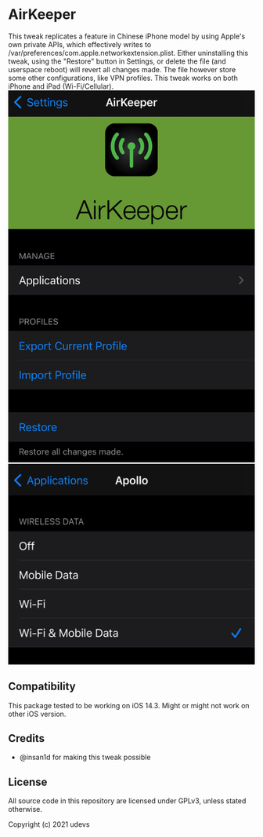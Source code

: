 # AirKeeper
This tweak replicates a feature in Chinese iPhone model by using Apple's own private APIs, which effectively writes to /var/preferences/com.apple.networkextension.plist. Either uninstalling this tweak, using the \"Restore\" button in Settings, or delete the file (and userspace reboot) will revert all changes made. The file however store some other configurations, like VPN profiles. This tweak works on both iPhone and iPad (Wi-Fi/Cellular).
![images/SS01.jpeg](images/SS01.jpeg)
![images/SS02.jpeg](images/SS02.jpeg)

## Compatibility
This package tested to be working on iOS 14.3. Might or might not work on other iOS version.

## Credits
- @insan1d for making this tweak possible

## License
All source code in this repository are licensed under GPLv3, unless stated otherwise.

Copyright (c) 2021 udevs